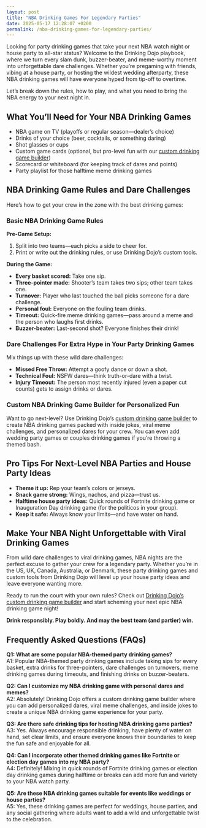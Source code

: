 ```yaml
---
layout: post
title: "NBA Drinking Games For Legendary Parties"
date: 2025-05-17 12:28:07 +0200
permalink: /nba-drinking-games-for-legendary-parties/
---
```


Looking for party drinking games that take your next NBA watch night or house party to all-star status? Welcome to the Drinking Dojo playbook, where we turn every slam dunk, buzzer-beater, and meme-worthy moment into unforgettable dare challenges. Whether you’re pregaming with friends, vibing at a house party, or hosting the wildest wedding afterparty, these NBA drinking games will have everyone hyped from tip-off to overtime.

Let’s break down the rules, how to play, and what you need to bring the NBA energy to your next night in.

## What You’ll Need for Your NBA Drinking Games

- NBA game on TV (playoffs or regular season—dealer’s choice)
- Drinks of your choice (beer, cocktails, or something daring)
- Shot glasses or cups  
- Custom game cards (optional, but pro-level fun with our [custom drinking game builder](https://drinkingdojo.com))
- Scorecard or whiteboard (for keeping track of dares and points)
- Party playlist for those halftime meme drinking games

## NBA Drinking Game Rules and Dare Challenges

Here’s how to get your crew in the zone with the best drinking games:

### Basic NBA Drinking Game Rules

**Pre-Game Setup:**
1. Split into two teams—each picks a side to cheer for.
2. Print or write out the drinking rules, or use Drinking Dojo’s custom tools.

**During the Game:**
- **Every basket scored:** Take one sip.
- **Three-pointer made:** Shooter’s team takes two sips; other team takes one.
- **Turnover:** Player who last touched the ball picks someone for a dare challenge.
- **Personal foul:** Everyone on the fouling team drinks.
- **Timeout:** Quick-fire meme drinking games—pass around a meme and the person who laughs first drinks.
- **Buzzer-beater:** Last-second shot? Everyone finishes their drink!

### Dare Challenges For Extra Hype in Your Party Drinking Games

Mix things up with these wild dare challenges:
- **Missed Free Throw:** Attempt a goofy dance or down a shot.
- **Technical Foul:** NSFW dares—think truth-or-dare with a twist.
- **Injury Timeout:** The person most recently injured (even a paper cut counts) gets to assign drinks or dares.

### Custom NBA Drinking Game Builder for Personalized Fun

Want to go next-level? Use Drinking Dojo’s [custom drinking game builder](https://drinkingdojo.com) to create NBA drinking games packed with inside jokes, viral meme challenges, and personalized dares for your crew. You can even add wedding party games or couples drinking games if you’re throwing a themed bash.

## Pro Tips For Next-Level NBA Parties and House Party Ideas

- **Theme it up:** Rep your team’s colors or jerseys.
- **Snack game strong:** Wings, nachos, and pizza—trust us.
- **Halftime house party ideas:** Quick rounds of Fortnite drinking game or Inauguration Day drinking game (for the politicos in your group).
- **Keep it safe:** Always know your limits—and have water on hand.

## Make Your NBA Night Unforgettable with Viral Drinking Games

From wild dare challenges to viral drinking games, NBA nights are the perfect excuse to gather your crew for a legendary party. Whether you’re in the US, UK, Canada, Australia, or Denmark, these party drinking games and custom tools from Drinking Dojo will level up your house party ideas and leave everyone wanting more.

Ready to run the court with your own rules? Check out [Drinking Dojo’s custom drinking game builder](https://drinkingdojo.com) and start scheming your next epic NBA drinking game night!

**Drink responsibly. Play boldly. And may the best team (and partier) win.**

## Frequently Asked Questions (FAQs)

**Q1: What are some popular NBA-themed party drinking games?**  
A1: Popular NBA-themed party drinking games include taking sips for every basket, extra drinks for three-pointers, dare challenges on turnovers, meme drinking games during timeouts, and finishing drinks on buzzer-beaters.

**Q2: Can I customize my NBA drinking game with personal dares and memes?**  
A2: Absolutely! Drinking Dojo offers a custom drinking game builder where you can add personalized dares, viral meme challenges, and inside jokes to create a unique NBA drinking game experience for your party.

**Q3: Are there safe drinking tips for hosting NBA drinking game parties?**  
A3: Yes. Always encourage responsible drinking, have plenty of water on hand, set clear limits, and ensure everyone knows their boundaries to keep the fun safe and enjoyable for all.

**Q4: Can I incorporate other themed drinking games like Fortnite or election day games into my NBA party?**  
A4: Definitely! Mixing in quick rounds of Fortnite drinking games or election day drinking games during halftime or breaks can add more fun and variety to your NBA watch party.

**Q5: Are these NBA drinking games suitable for events like weddings or house parties?**  
A5: Yes, these drinking games are perfect for weddings, house parties, and any social gathering where adults want to add a wild and unforgettable twist to the celebration.

<script type="application/ld+json">
{
  "@context": "https://schema.org",
  "@type": "BlogPosting",
  "headline": "NBA Drinking Games For Legendary Parties",
  "description": "Learn how to turn your next NBA watch night or house party into an unforgettable event with Drinking Dojo's NBA drinking games, dare challenges, and custom game builder.",
  "author": {
    "@type": "Person",
    "name": "Drinking Dojo"
  },
  "publisher": {
    "@type": "Person",
    "name": "Drinking Dojo"
  },
  "mainEntityOfPage": {
    "@type": "WebPage",
    "@id": "https://drinkingdojo.com/blog/nba-drinking-games"
  },
  "datePublished": "2024-06-01",
  "dateModified": "2024-06-01",
  "keywords": "drinking games, party drinking games, custom drinking game builder, dare challenges, viral drinking games, meme drinking games, NBA drinking games, house party ideas, couples drinking games, wedding party games",
  "inLanguage": "en-US",
  "articleSection": "Drinking Games, NBA, Party Ideas",
  "geoRegion": ["US", "UK", "CA", "AU", "DK"]
}
</script>

<script type="application/ld+json">
{
  "@context": "https://schema.org",
  "@type": "FAQPage",
  "mainEntity": [
    {
      "@type": "Question",
      "name": "What are some popular NBA-themed party drinking games?",
      "acceptedAnswer": {
        "@type": "Answer",
        "text": "Popular NBA-themed party drinking games include taking sips for every basket, extra drinks for three-pointers, dare challenges on turnovers, meme drinking games during timeouts, and finishing drinks on buzzer-beaters."
      }
    },
    {
      "@type": "Question",
      "name": "Can I customize my NBA drinking game with personal dares and memes?",
      "acceptedAnswer": {
        "@type": "Answer",
        "text": "Absolutely! Drinking Dojo offers a custom drinking game builder where you can add personalized dares, viral meme challenges, and inside jokes to create a unique NBA drinking game experience for your party."
      }
    },
    {
      "@type": "Question",
      "name": "Are there safe drinking tips for hosting NBA drinking game parties?",
      "acceptedAnswer": {
        "@type": "Answer",
        "text": "Yes. Always encourage responsible drinking, have plenty of water on hand, set clear limits, and ensure everyone knows their boundaries to keep the fun safe and enjoyable for all."
      }
    },
    {
      "@type": "Question",
      "name": "Can I incorporate other themed drinking games like Fortnite or election day games into my NBA party?",
      "acceptedAnswer": {
        "@type": "Answer",
        "text": "Definitely! Mixing in quick rounds of Fortnite drinking games or election day drinking games during halftime or breaks can add more fun and variety to your NBA watch party."
      }
    },
    {
      "@type": "Question",
      "name": "Are these NBA drinking games suitable for events like weddings or house parties?",
      "acceptedAnswer": {
        "@type": "Answer",
        "text": "Yes, these drinking games are perfect for weddings, house parties, and any social gathering where adults want to add a wild and unforgettable twist to the celebration."
      }
    }
  ]
}
</script>